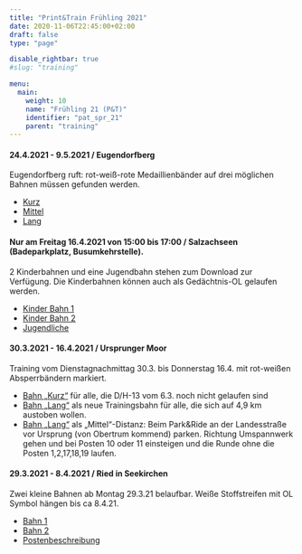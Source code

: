 ```yaml
---
title: "Print&Train Frühling 2021"
date: 2020-11-06T22:45:00+02:00
draft: false
type: "page"

disable_rightbar: true
#slug: "training"

menu:
  main:
    weight: 10
    name: "Frühling 21 (P&T)"
    identifier: "pat_spr_21"
    parent: "training"
---
```


#### 24.4.2021 - 9.5.2021 / Eugendorfberg

Eugendorfberg ruft: rot-weiß-rote Medaillienbänder auf drei möglichen Bahnen müssen gefunden werden.

+ [Kurz](BahnlegungEugendorfbergTrainingApr021.Kurz.prn.pdf)
+ [Mittel](BahnlegungEugendorfbergTrainingApr021.Mittel.prn.pdf)
+ [Lang](BahnlegungEugendorfbergTrainingApr021.Lang.prn.pdf)

#### **Nur** am Freitag 16.4.2021 von 15:00 bis 17:00 / Salzachseen (Badeparkplatz, Busumkehrstelle).

2 Kinderbahnen und eine Jugendbahn stehen zum Download zur Verfügung. Die Kinderbahnen können auch als Gedächtnis-OL gelaufen werden.

+ [Kinder Bahn 1](BahnenFr16April.Bahn1.pdf)
+ [Kinder Bahn 2](BahnenFr16April.Bahn2.pdf)
+ [Jugendliche](BahnenFr16April.BahnLang.pdf)

#### 30.3.2021 - 16.4.2021 / Ursprunger Moor

Training vom Dienstagnachmittag 30.3. bis Donnerstag 16.4. mit rot-weißen Absperrbändern markiert.

+ [Bahn „Kurz“](Print&Train.Ursprung03.21.Kurz.pdf) für alle, die D/H-13 vom 6.3. noch nicht gelaufen sind
+ [Bahn „Lang“](Print&Train.Ursprung03.21.Lang.pdf) als neue Trainingsbahn für alle, die sich auf 4,9 km austoben wollen.
+ [Bahn „Lang“](Print&Train.Ursprung03.21.Lang.pdf) als „Mittel“-Distanz: Beim Park&Ride an der Landesstraße vor Ursprung (von Obertrum kommend) parken. Richtung Umspannwerk gehen und bei Posten 10 oder 11 einsteigen und die Runde ohne die Posten 1,2,17,18,19 laufen.

#### 29.3.2021 - 8.4.2021 / Ried in Seekirchen

Zwei kleine Bahnen ab Montag 29.3.21 belaufbar. Weiße Stoffstreifen mit OL Symbol hängen bis ca 8.4.21.

+ [Bahn 1](Bahn1.pdf)
+ [Bahn 2](Bahn2.pdf)
+ [Postenbeschreibung](Postenbeschreibung_Kindertraining%20Ried.pdf)

